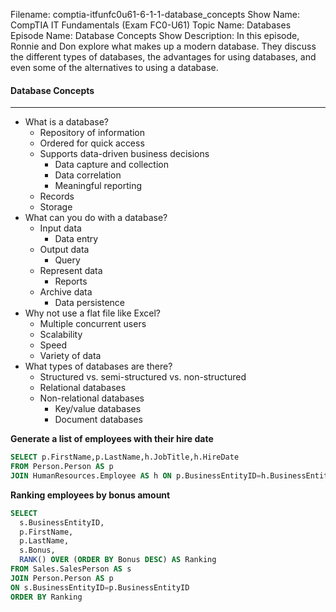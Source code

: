 Filename: comptia-itfunfc0u61-6-1-1-database_concepts
Show Name: CompTIA IT Fundamentals (Exam FC0-U61)
Topic Name: Databases
Episode Name: Database Concepts
Show Description: In this episode, Ronnie and Don explore what makes up a modern database. They discuss the different types of databases, the advantages for using databases, and even some of the alternatives to using a database. 

#### Database Concepts
---

* What is a database?
	+ Repository of information
	+ Ordered for quick access
	+ Supports data-driven business decisions
		- Data capture and collection 
		- Data correlation
		- Meaningful reporting
	+ Records 
	+ Storage
* What can you do with a database?
	+ Input data
		- Data entry
	+ Output data
		- Query
	+ Represent data
		- Reports
	+ Archive data
		- Data persistence
* Why not use a flat file like Excel?
	+ Multiple concurrent users
	+ Scalability
	+ Speed
	+ Variety of data
* What types of databases are there?
	+ Structured vs. semi-structured vs. non-structured
	+ Relational databases
	+ Non-relational databases
		- Key/value databases 
		- Document databases

**Generate a list of employees with their hire date**

```sql
SELECT p.FirstName,p.LastName,h.JobTitle,h.HireDate
FROM Person.Person AS p
JOIN HumanResources.Employee AS h ON p.BusinessEntityID=h.BusinessEntityID;
```

**Ranking employees by bonus amount**

```sql
SELECT 
  s.BusinessEntityID,
  p.FirstName,
  p.LastName,
  s.Bonus,
  RANK() OVER (ORDER BY Bonus DESC) AS Ranking
FROM Sales.SalesPerson AS s
JOIN Person.Person AS p
ON s.BusinessEntityID=p.BusinessEntityID
ORDER BY Ranking
```